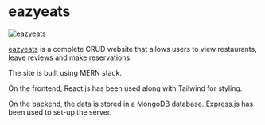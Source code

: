 # eazyeats

![eazyeats](https://i.imgur.com/5FsuqHX.jpg)

[eazyeats](https://eazyeats.herokuapp.com/) is a complete CRUD website that allows users to view restaurants, leave reviews and make reservations.

The site is built using MERN stack.

On the frontend, React.js has been used along with Tailwind for styling.

On the backend, the data is stored in a MongoDB database. Express.js has been used to set-up the server.

